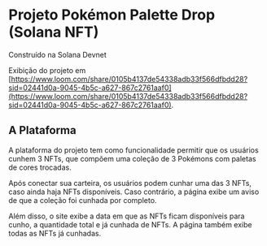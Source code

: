 # Projeto Pokémon Palette Drop (Solana NFT)
Construído na Solana Devnet


Exibição do projeto em [https://www.loom.com/share/0105b4137de54338adb33f566dfbdd28?sid=02441d0a-9045-4b5c-a627-867c2761aaf0](https://www.loom.com/share/0105b4137de54338adb33f566dfbdd28?sid=02441d0a-9045-4b5c-a627-867c2761aaf0).

## A Plataforma

A plataforma do projeto tem como funcionalidade permitir que os usuários cunhem 3 NFTs, que compõem uma coleção de 3 Pokémons com paletas de cores trocadas. 

Após conectar sua carteira, os usuários podem cunhar uma das 3 NFTs, caso ainda haja NFTs disponíveis. Caso contrário, a página exibe um aviso de que a coleção foi cunhada por completo.

Além disso, o site exibe a data em que as NFTs ficam disponíveis para cunho, a quantidade total e já cunhada de NFTs. A página também exibe todas as NFTs já cunhadas.